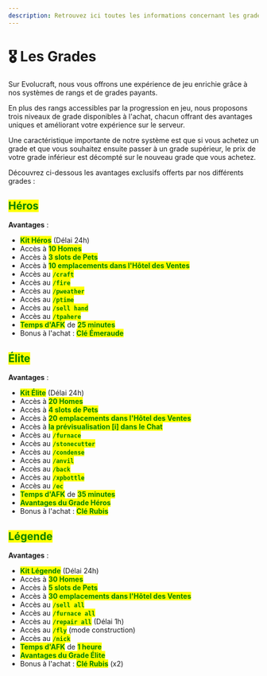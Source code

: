 ```yaml
---
description: Retrouvez ici toutes les informations concernant les grades
---
```


# 🎖️ Les Grades

Sur Evolucraft, nous vous offrons une expérience de jeu enrichie grâce à nos systèmes de rangs et de grades payants.&#x20;

En plus des rangs accessibles par la progression en jeu, nous proposons trois niveaux de grade disponibles à l'achat, chacun offrant des avantages uniques et améliorant votre expérience sur le serveur.&#x20;

Une caractéristique importante de notre système est que si vous achetez un grade et que vous souhaitez ensuite passer à un grade supérieur, le prix de votre grade inférieur est décompté sur le nouveau grade que vous achetez.&#x20;

Découvrez ci-dessous les avantages exclusifs offerts par nos différents grades :&#x20;

## <mark style="color:green;">Héros</mark>

**Avantages** :

* <mark style="color:green;">**Kit Héros**</mark> (Délai 24h)
* Accès à <mark style="color:green;">**10 Homes**</mark>
* Accès à <mark style="color:green;">**3 slots de Pets**</mark>
* Accès à <mark style="color:green;">**10 emplacements dans l'Hôtel des Ventes**</mark>
* Accès au <mark style="color:green;">**`/craft`**</mark>
* Accès au <mark style="color:green;">**`/fire`**</mark>
* Accès au <mark style="color:green;">**`/pweather`**</mark>
* Accès au <mark style="color:green;">**`/ptime`**</mark>
* Accès au <mark style="color:green;">**`/sell hand`**</mark>
* Accès au <mark style="color:green;">**`/tpahere`**</mark>
* <mark style="color:green;">**Temps d'AFK**</mark> de <mark style="color:green;">**25 minutes**</mark>
* Bonus à l'achat : <mark style="color:green;">**Clé Émeraude**</mark>

## <mark style="color:green;">Élite</mark>

**Avantages** :

* <mark style="color:green;">**Kit Élite**</mark> (Délai 24h)
* Accès à <mark style="color:green;">**20 Homes**</mark>
* Accès à <mark style="color:green;">**4 slots de Pets**</mark>
* Accès à <mark style="color:green;">**20 emplacements dans l'Hôtel des Ventes**</mark>
* Accès à <mark style="color:green;">**la prévisualisation \[i] dans le Chat**</mark>
* Accès au <mark style="color:green;">**`/furnace`**</mark>
* Accès au <mark style="color:green;">**`/stonecutter`**</mark>
* Accès au <mark style="color:green;">**`/condense`**</mark>
* Accès au <mark style="color:green;">**`/anvil`**</mark>
* Accès au <mark style="color:green;">**`/back`**</mark>
* Accès au <mark style="color:green;">**`/xpbottle`**</mark>
* Accès au <mark style="color:green;">**`/ec`**</mark>
* <mark style="color:green;">**Temps d'AFK**</mark> de <mark style="color:green;">**35 minutes**</mark>
* <mark style="color:green;">**Avantages du Grade Héros**</mark>
* Bonus à l'achat : <mark style="color:green;">**Clé Rubis**</mark>

## <mark style="color:green;">Légende</mark>

**Avantages** :

* <mark style="color:green;">**Kit Légende**</mark> (Délai 24h)
* Accès à <mark style="color:green;">**30 Homes**</mark>
* Accès à <mark style="color:green;">**5 slots de Pets**</mark>
* Accès à <mark style="color:green;">**30 emplacements dans l'Hôtel des Ventes**</mark>
* Accès au <mark style="color:green;">**`/sell all`**</mark>
* Accès au <mark style="color:green;">**`/furnace all`**</mark>
* Accès au <mark style="color:green;">**`/repair all`**</mark> (Délai 1h)
* Accès au <mark style="color:green;">**`/fly`**</mark> (mode construction)
* Accès au <mark style="color:green;">**`/nick`**</mark>
* <mark style="color:green;">**Temps d'AFK**</mark> de <mark style="color:green;">**1 heure**</mark>
* <mark style="color:green;">**Avantages du Grade Élite**</mark>
* Bonus à l'achat : <mark style="color:green;">**Clé Rubis**</mark> (x2)
